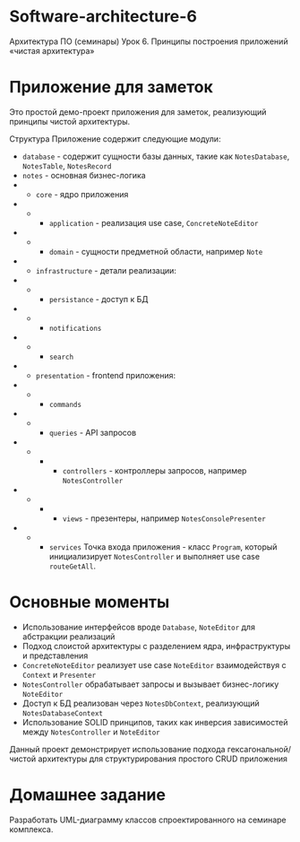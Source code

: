 # Software-architecture-6
Архитектура ПО (семинары) Урок 6. Принципы построения приложений «чистая архитектура»

# Приложение для заметок
Это простой демо-проект приложения для заметок, реализующий принципы чистой архитектуры.

Структура
Приложение содержит следующие модули:

- `database` - содержит сущности базы данных, такие как `NotesDatabase`, `NotesTable`, `NotesRecord`
- `notes` - основная бизнес-логика
- - `core` - ядро приложения
- - - `application` - реализация use case, `ConcreteNoteEditor`
- - - `domain` - сущности предметной области, например `Note`
- - `infrastructure` - детали реализации:
- - - `persistance` - доступ к БД
- - - `notifications`
- - - `search`
- - `presentation` - frontend приложения:
- - - `commands`
- - - `queries` - API запросов
- - - - `controllers` - контроллеры запросов, например `NotesController`
- - - - `views` - презентеры, например `NotesConsolePresenter`
- - - `services`
Точка входа приложения - класс `Program`, который инициализирует `NotesController` и выполняет use case `routeGetAll`.

# Основные моменты
- Использование интерфейсов вроде `Database`, `NoteEditor` для абстракции реализаций
- Подход слоистой архитектуры с разделением ядра, инфраструктуры и представления
- `ConcreteNoteEditor` реализует use case `NoteEditor` взаимодействуя с `Context` и `Presenter`
- `NotesController` обрабатывает запросы и вызывает бизнес-логику `NoteEditor`
- Доступ к БД реализован через `NotesDbContext`, реализующий `NotesDatabaseContext`
- Использование SOLID принципов, таких как инверсия зависимостей между `NotesController` и `NoteEditor`

Данный проект демонстрирует использование подхода гексагональной/чистой архитектуры для структурирования простого CRUD приложения

# Домашнее задание
Разработать UML-диаграмму классов спроектированного на семинаре комплекса.





